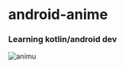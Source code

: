# android-anime
### Learning kotlin/android dev


![animu](https://user-images.githubusercontent.com/71786017/150169081-9e766c20-9167-440c-818e-6bb4fee2970b.gif)

